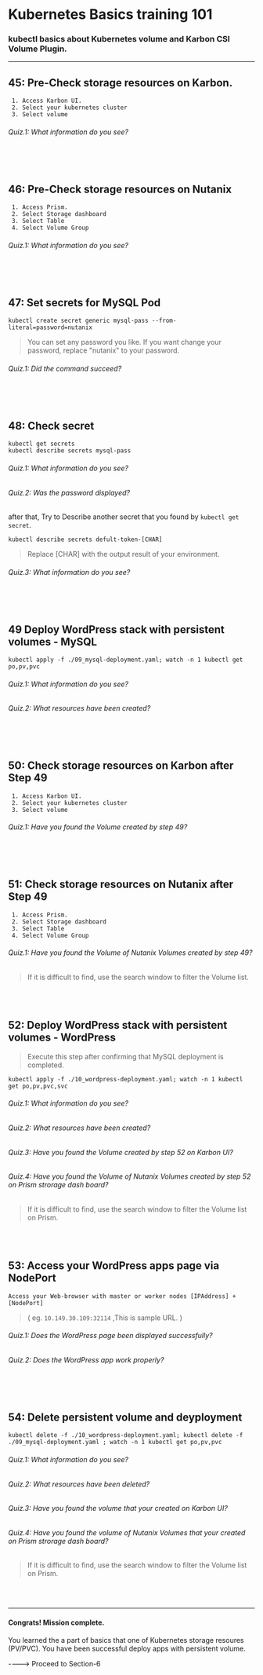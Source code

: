 # Kubernetes Basics training 101

### kubectl basics about Kubernetes volume and Karbon CSI Volume Plugin.

---
## 45: Pre-Check storage resources on Karbon.
```shell
 1. Access Karbon UI.
 2. Select your kubernetes cluster
 3. Select volume
```
###### Quiz.1: What information do you see?
</br>
</br>



## 46: Pre-Check storage resources on Nutanix
```shell
 1. Access Prism.
 2. Select Storage dashboard
 3. Select Table
 4. Select Volume Group
```
###### Quiz.1: What information do you see?
</br>
</br>



## 47: Set secrets for MySQL Pod
```shell
kubectl create secret generic mysql-pass --from-literal=password=nutanix
```
> You can set any password you like. If you want change your password, replace "nutanix" to your password.
###### Quiz.1: Did the command succeed?
</br>
</br>



## 48: Check secret
```shell
kubectl get secrets
kubectl describe secrets mysql-pass
```
###### Quiz.1: What information do you see?
###### Quiz.2: Was the password displayed?
after that, Try to Describe another secret that you found by `kubectl get secret`.
```shell
kubectl describe secrets defult-token-[CHAR]
```
> Replace [CHAR] with the output result of your environment.
###### Quiz.3: What information do you see?
</br>
</br>



## 49 Deploy WordPress stack with persistent volumes - MySQL
```shell
kubectl apply -f ./09_mysql-deployment.yaml; watch -n 1 kubectl get po,pv,pvc
```
###### Quiz.1: What information do you see?
###### Quiz.2: What resources have been created?
</br>
</br>



## 50: Check storage resources on Karbon after Step 49
```shell
 1. Access Karbon UI.
 2. Select your kubernetes cluster
 3. Select volume
```
###### Quiz.1: Have you found the Volume created by step 49?
</br>
</br>



## 51: Check storage resources on Nutanix after Step 49
```shell
 1. Access Prism.
 2. Select Storage dashboard
 3. Select Table
 4. Select Volume Group
```
###### Quiz.1: Have you found the Volume of Nutanix Volumes created by step 49?
> If it is difficult to find, use the search window to filter the Volume list.
</br>
</br>



## 52: Deploy WordPress stack with persistent volumes - WordPress
> Execute this step after confirming that MySQL deployment is completed.
```shell
kubectl apply -f ./10_wordpress-deployment.yaml; watch -n 1 kubectl get po,pv,pvc,svc
```
###### Quiz.1: What information do you see?
###### Quiz.2: What resources have been created?
###### Quiz.3: Have you found the Volume created by step 52 on Karbon UI?
###### Quiz.4: Have you found the Volume of Nutanix Volumes created by step 52 on Prism strorage dash board?
> If it is difficult to find, use the search window to filter the Volume list on Prism.
</br>
</br>



## 53: Access your WordPress apps page via NodePort
```shell
Access your Web-browser with master or worker nodes [IPAddress] + [NodePort]
```
> ( eg. `10.149.30.109:32114` ,This is sample URL. )
###### Quiz.1: Does the WordPress page been displayed successfully?
###### Quiz.2: Does the WordPress app work properly?
</br>
</br>



## 54: Delete persistent volume and deyployment
```shell
kubectl delete -f ./10_wordpress-deployment.yaml; kubectl delete -f ./09_mysql-deployment.yaml ; watch -n 1 kubectl get po,pv,pvc
```
###### Quiz.1: What information do you see?
###### Quiz.2: What resources have been deleted?
###### Quiz.3: Have you found the volume that your created on Karbon UI?
###### Quiz.4: Have you found the volume of Nutanix Volumes that your created  on Prism strorage dash board?
> If it is difficult to find, use the search window to filter the Volume list on Prism.
</br>
</br>



---
#### Congrats! Mission complete.
You learned the a part of basics that one of Kubernetes storage resoures (PV/PVC).
You have been successful deploy apps with persistent volume.

----> Proceed to Section-6
</br>
</br>



